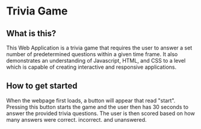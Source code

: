 # Trivia Game
## What is this?
This Web Application is a trivia game that requires the user to answer a set number of predetermined questions within a given time frame. 
It also demonstrates an understanding of Javascript, HTML, and CSS to a level which is capable of creating interactive and responsive applications.

## How to get started
When the webpage first loads, a button will appear that read "start".
Pressing this button starts the game and the user then has 30 seconds to answer the provided trivia questions.
The user is then scored based on how many answers were correct. incorrect. and unanswered.
